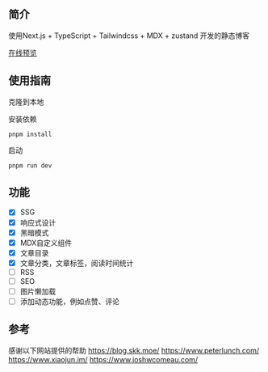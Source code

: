 ## 简介

使用Next.js + TypeScript + Tailwindcss + MDX + zustand 开发的静态博客

[在线预览](https://tsuizen.cn)

## 使用指南

克隆到本地

安装依赖
```
pnpm install
```
启动
```
pnpm run dev
```
## 功能

- [x] SSG
- [x] 响应式设计
- [x] 黑暗模式
- [x] MDX自定义组件
- [x] 文章目录
- [x] 文章分类，文章标签，阅读时间统计 
- [ ] RSS
- [ ] SEO
- [ ] 图片懒加载
- [ ] 添加动态功能，例如点赞、评论

## 参考

感谢以下网站提供的帮助
https://blog.skk.moe/
https://www.peterlunch.com/
https://www.xiaojun.im/
https://www.joshwcomeau.com/